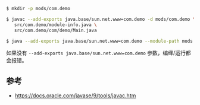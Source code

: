 ```bash
$ mkdir -p mods/com.demo

$ javac --add-exports java.base/sun.net.www=com.demo -d mods/com.demo \
   src/com.demo/module-info.java \
   src/com.demo/com/demo/Main.java

$ java --add-exports java.base/sun.net.www=com.demo --module-path mods -m com.demo/com.demo.Main
```

如果没有 `--add-exports java.base/sun.net.www=com.demo` 参数，编绎/运行都会报错。

## 参考

* https://docs.oracle.com/javase/9/tools/javac.htm
